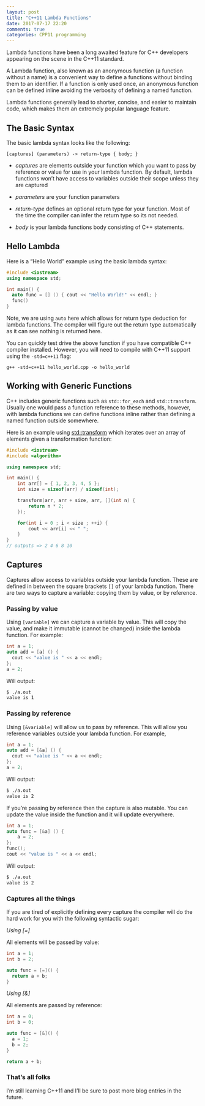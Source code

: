```yaml
---
layout: post
title: "C++11 Lambda Functions"
date: 2017-07-17 22:20
comments: true
categories: CPP11 programming
---
```


Lambda functions have been a long awaited feature for C++ developers appearing on the scene in the C++11 standard.

A Lambda function, also known as an anonymous function (a function without a name) is a convenient way to define a functions without  binding them to an identifier. If a function is only used once, an anonymous function can be defined inline avoiding the verbosity of defining a named function.

Lambda functions generally lead to shorter, concise, and easier to maintain code, which makes them an extremely popular language feature.

## The Basic Syntax
The basic lambda syntax looks like the following:

```
[captures] (parameters) -> return-type { body; }
```

* *captures* are elements outside your function which you want to pass by reference or value for use in your lambda function.  By default, lambda functions won’t have access to variables outside their scope unless they are captured

* *parameters* are your function parameters

* *return-type* defines an optional return type for your function. Most of the time the compiler can infer the return type so its not needed.

* *body* is your lambda functions body consisting of C++ statements.

## Hello Lambda
Here is a “Hello World” example using the basic lambda syntax: 

``` c++
#include <iostream>
using namespace std;

int main() {
  auto func = [] () { cout << "Hello World!" << endl; }
  func()
}
```

Note, we are using `auto`  here which allows for return type deduction for lambda functions. The compiler will figure out the return type automatically as it can see nothing is returned here.

You can quickly test drive the above function if you have compatible C++ compiler installed. However, you will need to compile with C++11 support using the `-std=c++11` flag:

`g++ -std=c++11 hello_world.cpp -o hello_world`

## Working with Generic Functions
C++ includes generic functions such as `std::for_each` and `std::transform`. Usually one would pass a function reference to these methods, however, with lambda functions we can define functions inline rather than defining a named function outside somewhere.

Here is an example using [std::transform](http://en.cppreference.com/w/cpp/algorithm/transform)  which iterates over an array of elements given a transformation function:

``` c++
#include <iostream>
#include <algorithm>

using namespace std;

int main() {
    int arr[] = { 1, 2, 3, 4, 5 };
    int size = sizeof(arr) / sizeof(int);

    transform(arr, arr + size, arr, [](int n) {
        return n * 2;
    });

    for(int i = 0 ; i < size ; ++i) {
        cout << arr[i] << " ";
    }
}
// outputs => 2 4 6 8 10
```

## Captures
Captures allow access to variables outside your lambda function. These are defined in between the square brackets `[]` of your lambda function. There are two ways to capture a variable:  copying them by value, or by reference.

### Passing by value

Using `[variable]`  we can capture a variable by value. This will copy the value, and make it immutable (cannot be changed) inside the lambda function. For example:

``` c++
int a = 1;
auto add = [a] () {
  cout << "value is " << a << endl;
};
a = 2;
```

Will output:

``` bash
$ ./a.out
value is 1
```

### Passing by reference

Using `[&variable]` will allow us to pass by reference. This will allow you reference variables outside your lambda function. For example,

``` c++
int a = 1;
auto add = [&a] () {
  cout << "value is " << a << endl;
};
a = 2;
```

Will output:

``` bash
$ ./a.out
value is 2
```

If you’re passing by reference then the capture is also mutable. You can update the value inside the function and it will update everywhere.

``` c++
int a = 1;
auto func = [&a] () {
    a = 2;
};
func();
cout << "value is " << a << endl;
```

Will output:

``` bash
$ ./a.out
value is 2
```

### Captures all the things 

If you are tired of explicitly defining every capture the compiler will do the hard work for you with the following syntactic sugar:

*Using [=]*

All elements will be passed by value:

``` c++
int a = 1;
int b = 2;

auto func = [=]() {
  return a + b;
}
```

*Using [&]*

All elements are passed by reference:

``` c++
int a = 0;
int b = 0;

auto func = [&]() {
  a = 1;
  b = 2;
}

return a + b;
```

### That’s all folks

I’m still learning C++11 and I’ll be sure to post more blog entries in the future.
